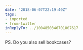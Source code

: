 ```yaml
---
date: "2018-06-07T22:19:40Z"
tags:
- imported
- from-twitter
inReplyTo: ../1004850346701807617
---
```

PS. Do you also sell bookcases?
